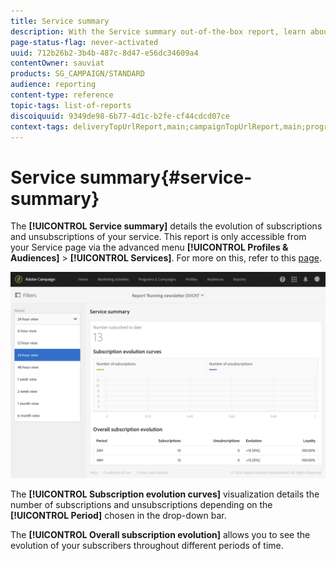 ```yaml
---
title: Service summary
description: With the Service summary out-of-the-box report, learn about the evolution of subscriptions and unsubscriptions.
page-status-flag: never-activated
uuid: 712b26b2-3b4b-487c-8d47-e56dc34609a4
contentOwner: sauviat
products: SG_CAMPAIGN/STANDARD
audience: reporting
content-type: reference
topic-tags: list-of-reports
discoiquuid: 9349de98-6b77-4d1c-b2fe-cf44cdcd07ce
context-tags: deliveryTopUrlReport,main;campaignTopUrlReport,main;programTopUrlReport,main
---
```


# Service summary{#service-summary}

The **[!UICONTROL Service summary]** details the evolution of subscriptions and unsubscriptions of your service. 
This report is only accessible from your Service page via the advanced menu **[!UICONTROL Profiles & Audiences]** > **[!UICONTROL Services]**. For more on this, refer to this [page](../../audiences/using/monitoring-subscriptions.md#service-reports).

![](assets/service-summary.png)

The **[!UICONTROL Subscription evolution curves]** visualization details the number of subscriptions and unsubscriptions depending on the **[!UICONTROL Period]** chosen in the drop-down bar.

The **[!UICONTROL Overall subscription evolution]** allows you to see the evolution of your subscribers throughout different periods of time.
